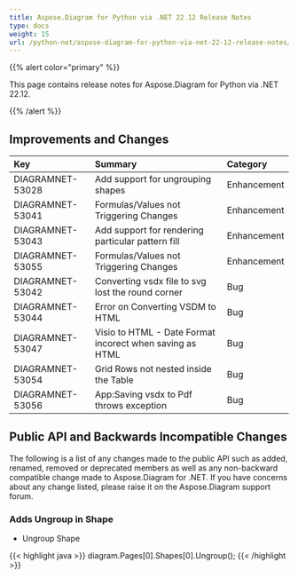 ```yaml
---
title: Aspose.Diagram for Python via .NET 22.12 Release Notes
type: docs
weight: 15
url: /python-net/aspose-diagram-for-python-via-net-22-12-release-notes/
---
```


{{% alert color="primary" %}} 

This page contains release notes for Aspose.Diagram for Python via .NET 22.12.

{{% /alert %}} 
## **Improvements and Changes**

|**Key**|**Summary**|**Category**|
| :- | :- | :- |
|DIAGRAMNET-53028|Add support for ungrouping shapes|Enhancement|
|DIAGRAMNET-53041|Formulas/Values not Triggering Changes|Enhancement|
|DIAGRAMNET-53043|Add support for rendering particular pattern fill|Enhancement|
|DIAGRAMNET-53055|Formulas/Values not Triggering Changes|Enhancement|
|DIAGRAMNET-53042|Converting vsdx file to svg lost the round corner|Bug|
|DIAGRAMNET-53044|Error on Converting VSDM to HTML|Bug|
|DIAGRAMNET-53047|Visio to HTML - Date Format incorect when saving as HTML|Bug|
|DIAGRAMNET-53054|Grid Rows not nested inside the Table|Bug|
|DIAGRAMNET-53056|App:Saving vsdx to Pdf throws exception|Bug|

## **Public API and Backwards Incompatible Changes**
The following is a list of any changes made to the public API such as added, renamed, removed or deprecated members as well as any non-backward compatible change made to Aspose.Diagram for .NET. If you have concerns about any change listed, please raise it on the Aspose.Diagram support forum.

### **Adds Ungroup in Shape**
-  Ungroup Shape

{{< highlight java >}}
 diagram.Pages[0].Shapes[0].Ungroup();
{{< /highlight >}}
